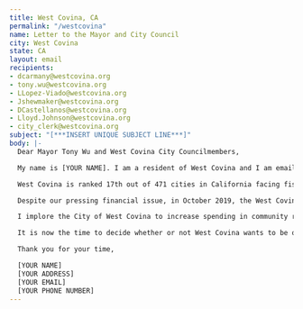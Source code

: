 ```yaml
---
title: West Covina, CA
permalink: "/westcovina"
name: Letter to the Mayor and City Council
city: West Covina
state: CA
layout: email
recipients:
- dcarmany@westcovina.org
- tony.wu@westcovina.org
- LLopez-Viado@westcovina.org
- Jshewmaker@westcovina.org
- DCastellanos@westcovina.org
- Lloyd.Johnson@westcovina.org
- city_clerk@westcovina.org
subject: "[***INSERT UNIQUE SUBJECT LINE***]"
body: |-
  Dear Mayor Tony Wu and West Covina City Councilmembers,

  My name is [YOUR NAME]. I am a resident of West Covina and I am emailing today to urge the City of West Covina to defund the WCPD, and prioritize the needs of the community over a dramatic salary raise for law enforcement. The City of West Covina, per the 2020-2021 Preliminary Budget, allocates $31,163,716 (47%) to law enforcement, yet only 9% of this money is distributed to actual materials and services! The remaining 91% of the police’s budget ($30,543,800) is reserved for the salaries of officers.

  West Covina is ranked 17th out of 471 cities in California facing fiscal challenges. Furthermore, we are ranked number ONE in future pension costs and obligations, almost entirely due to our Police Department. If we do not reform our budget now and invest in our community, we will be bankrupt in the next few years.

  Despite our pressing financial issue, in October 2019, the West Covina City Council voted 4-1 to raise the salaries of police officers by 12%, which will ultimately cost taxpayers around $600,000 in this current fiscal year and double that the following year. Despite the ongoing economic hardships many residents and small businesses in West Covina face as a result of the COVID-19 pandemic, the City Council has prioritized a salary increase over the essential services and support most needed by residents RIGHT NOW.

  I implore the City of West Covina to increase spending in community resources, such as educational enrichment programs, small business resources, affordable housing, and community-centered alternative to public safety. We as a city need a budget that will effectively serve the needs of our community and create a safe environment for all of us during this unprecedented time.

  It is now the time to decide whether or not West Covina wants to be on the right side of history. Trust the people of West Covina and listen to what we want, which is a budget for the people and the defunding of our Police Department.

  Thank you for your time,

  [YOUR NAME]
  [YOUR ADDRESS]
  [YOUR EMAIL]
  [YOUR PHONE NUMBER]
---
```


